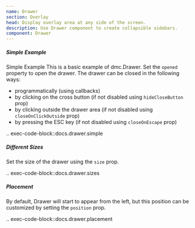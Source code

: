 ```yaml
---
name: Drawer
section: Overlay
head: Display overlay area at any side of the screen.
description: Use Drawer component to create collapsible sidebars.
component: Drawer
---
```


##### Simple Example

Simple Example
This is a basic example of dmc.Drawer. Set the `opened` property to open the drawer. The drawer can be closed in the
following ways:

* programmatically (using callbacks)
* by clicking on the cross button (if not disabled using `hideCloseButton` prop)
* by clicking outside the drawer area (if not disabled using `closeOnClickOutside` prop)
* by pressing the ESC key (if not disabled using `closeOnEscape` prop)

.. exec-code-block::docs.drawer.simple

##### Different Sizes

Set the size of the drawer using the `size` prop.

.. exec-code-block::docs.drawer.sizes

##### Placement

By default, Drawer will start to appear from the left, but this position can be customized by setting the `position` 
prop.

.. exec-code-block::docs.drawer.placement
